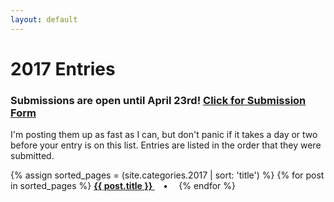 ```yaml
---
layout: default
---
```


# 2017 Entries

### Submissions are open until April 23rd! [Click for Submission Form]({{site.baseurl}}/2017submission)

I'm posting them up as fast as I can, but don't panic if it takes a day or two before your entry is on this list. Entries are listed in the order that they were submitted.

<p>
{% assign sorted_pages = (site.categories.2017 | sort: 'title') %}
  {% for post in sorted_pages %}
      <strong><a href="{{ post.url }}">
        {{ post.title }}
      </a>&emsp;•&emsp;</strong>
  {% endfor %}
</p>


